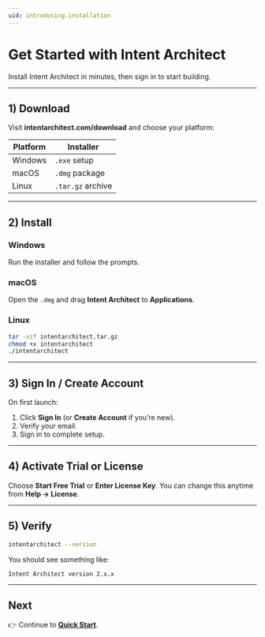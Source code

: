 ```yaml
---
uid: introducing.installation
---
```


# Get Started with Intent Architect

Install Intent Architect in minutes, then sign in to start building.

---

## 1) Download

Visit **intentarchitect.com/download** and choose your platform:

| Platform | Installer |
|---|---|
| Windows | `.exe` setup |
| macOS | `.dmg` package |
| Linux | `.tar.gz` archive |

---

## 2) Install

### Windows
Run the installer and follow the prompts.

### macOS
Open the `.dmg` and drag **Intent Architect** to **Applications**.

### Linux
```bash
tar -xzf intentarchitect.tar.gz
chmod +x intentarchitect
./intentarchitect
```

---

## 3) Sign In / Create Account

On first launch:
1. Click **Sign In** (or **Create Account** if you’re new).  
2. Verify your email.  
3. Sign in to complete setup.

---

## 4) Activate Trial or License

Choose **Start Free Trial** or **Enter License Key**. You can change this anytime from **Help → License**.

---

## 5) Verify

```bash
intentarchitect --version
```

You should see something like:
```
Intent Architect version 2.x.x
```

---

## Next

👉 Continue to **[Quick Start](quickstart.md)**.

